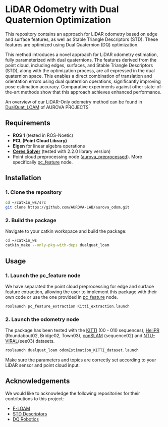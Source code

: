 
# LiDAR Odometry with Dual Quaternion Optimization

This repository contains an approach for LiDAR odometry based on edge and surface features, as well as Stable Triangle Descriptors (STD). These features are optimized using Dual Quaternion (DQ) optimization.

This method introduces a novel approach for LiDAR odometry estimation, fully parameterized with dual quaternions. The features derived from the point cloud, including edges, surfaces, and Stable Triangle Descriptors (STD), along with the optimization process, are all expressed in the dual quaternion space. This enables a direct combination of translation and orientation errors using dual quaternion operations, significantly improving pose estimation accuracy. Comparative experiments against other state-of-the-art methods show that this approach achieves enhanced performance.

An overview of our LiDAR-Only odometry method can be found in [DualQuat_LOAM](https://aurova-projects.github.io/dualquat_loam/) of AUROVA PROJECTS

## Requirements

- **ROS 1** (tested in ROS-Noetic)
- **PCL (Point Cloud Library)**
- **Eigen** for linear algebra operations
- **[Ceres Solver](http://ceres-solver.org/)** (tested with 2.2.0 library version)
- Point cloud preprocessing node ([aurova_preprocessed](https://github.com/AUROVA-LAB/aurova_preprocessed)). More specifically [pc_feature](https://github.com/AUROVA-LAB/aurova_preprocessed/tree/master/pc_features) node.

## Installation

### 1. Clone the repository

```bash
cd ~/catkin_ws/src
git clone https://github.com/AUROVA-LAB/aurova_odom.git

```

### 2. Build the package

Navigate to your catkin workspace and build the package:

```bash
cd ~/catkin_ws
catkin_make --only-pkg-with-deps dualquat_loam
```

## Usage

### 1. Launch the pc_feature node

We have separated the point cloud preprocessing for edge and surface feature extraction, allowing the user to implement this package with their own code or use the one provided in [pc_feature](https://github.com/AUROVA-LAB/aurova_preprocessed/tree/master/pc_features) node.

```bash
roslaunch pc_feature_extraction Kitti_extraction.launch
```

### 2. Launch the odometry node

The package has been tested with the [KITTI](https://www.cvlibs.net/datasets/kitti/raw_data.php) (00 - 010 sequences), [HeliPR](https://sites.google.com/view/heliprdataset) (Roundabout02, Bridge02, Town03), [conSLAM](https://github.com/mac137/ConSLAM/tree/main) (sequence02) and [NTU-VIRAL](https://ntu-aris.github.io/ntu_viral_dataset/)(eee03) datasets.

```bash
roslaunch dualquat_loam odomEstimation_KITTI_dataset.launch
```
Make sure the parameters and topics are correctly set according to your LiDAR sensor and point cloud input.

## Acknowledgements

We would like to acknowledge the following repositories for their contributions to this project:

- [F-LOAM](https://github.com/wh200720041/floam)
- [STD Descriptors](https://github.com/hku-mars/STD)
- [DQ Robotics](https://github.com/dqrobotics)
